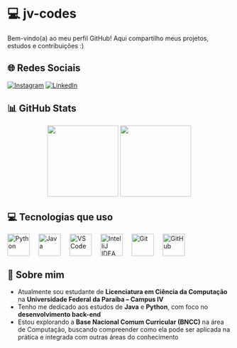 #  💻  jv-codes

Bem-vindo(a) ao meu perfil GitHub! Aqui compartilho meus projetos, estudos e contribuições :)

## 🌐 Redes Sociais

[![Instagram](https://img.shields.io/badge/Instagram-E4405F?style=for-the-badge&logo=instagram&logoColor=white)](https://www.instagram.com/jv.codes?igsh=OGd6a3Nxc3RjeXdy)
[![LinkedIn](https://img.shields.io/badge/LinkedIn-0077B5?style=for-the-badge&logo=linkedin&logoColor=white)](#)
<!-- LinkedIn será adicionado em breve -->

## 📊 GitHub Stats

<div align="center">
  <img height="160em" src="https://github-readme-stats.vercel.app/api?username=jv-codes&show_icons=true&theme=dracula&count_private=true"/>
  <img height="160em" src="https://github-readme-stats.vercel.app/api/top-langs/?username=jv-codes&layout=compact&theme=dracula&langs_count=6"/>
</div>

## 💻 Tecnologias que uso

<div style="display: flex; flex-wrap: wrap; gap: 20px; align-items: center;">
  <a href="https://www.python.org/" target="_blank">
    <img src="https://cdn.jsdelivr.net/gh/devicons/devicon/icons/python/python-original.svg" width="50" height="50" alt="Python"/>
  </a>
  <a href="https://www.java.com/" target="_blank">
    <img src="https://cdn.jsdelivr.net/gh/devicons/devicon/icons/java/java-original.svg" width="50" height="50" alt="Java"/>
  </a>
  <a href="https://code.visualstudio.com/" target="_blank">
    <img src="https://cdn.jsdelivr.net/gh/devicons/devicon/icons/vscode/vscode-original.svg" width="50" height="50" alt="VS Code"/>
  </a>
  <a href="https://www.jetbrains.com/idea/" target="_blank">
    <img src="https://cdn.jsdelivr.net/gh/devicons/devicon/icons/intellij/intellij-original.svg" width="50" height="50" alt="IntelliJ IDEA"/>
  </a>
  <a href="https://git-scm.com/" target="_blank">
    <img src="https://cdn.jsdelivr.net/gh/devicons/devicon/icons/git/git-original.svg" width="50" height="50" alt="Git"/>
  </a>
  <a href="https://github.com/" target="_blank">
    <img src="https://img.icons8.com/ios-glyphs/50/000000/github.png" width="50" height="50" alt="GitHub"/>
  </a>
</div>

## 🪪 Sobre mim

- Atualmente sou estudante de **Licenciatura em Ciência da Computação** na **Universidade Federal da Paraíba – Campus IV**  
- Tenho me dedicado aos estudos de **Java** e **Python**, com foco no **desenvolvimento back-end**  
- Estou explorando a **Base Nacional Comum Curricular (BNCC)** na área de Computação, buscando compreender como ela pode ser aplicada na prática e integrada com outras áreas do conhecimento  
